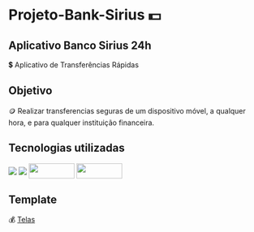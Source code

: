 # Projeto-Bank-Sirius  :dollar:

## Aplicativo Banco Sirius 24h
 
 :heavy_dollar_sign: Aplicativo de Transferências Rápidas

## Objetivo

:coin: Realizar transferencias seguras de um dispositivo móvel, a qualquer hora, e para qualquer instituição financeira.

## Tecnologias utilizadas 

<a>

<img align="center" src="https://img.shields.io/badge/Flutter-02569B?style=for-the-badge&logo=flutter&logoColor=white">

</a>

<a>

<img align="center" src="https://img.shields.io/badge/Dart-0175C2?style=for-the-badge&logo=dart&logoColor=white">

</a>

<a>

<img align="center" height="30" width="90" src="https://miro.medium.com/max/1200/1*qnro_BOCnBQDQg9dMUGp-A.png">

</a>

<a>

<img align="center" height="30" width="90" src="https://encrypted-tbn0.gstatic.com/images?q=tbn:ANd9GcTF4Dg6IRIZHLJibLgbGFnD4hakkOt1QqbkOGPYotLMh2y_5bNpIZsh7E-S7txm1U_FbA&usqp=CAU">

</a>


## Template

:moneybag: [Telas](https://github.com/mariaeugenia907/Projeto-Bank-Sirius/tree/main/scr_telas)

